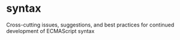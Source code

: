 # syntax
Cross-cutting issues, suggestions, and best practices for continued development of ECMAScript syntax
